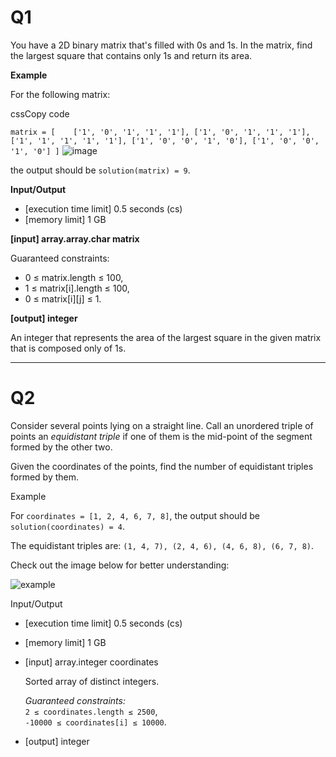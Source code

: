 # Q1
You have a 2D binary matrix that's filled with 0s and 1s. In the matrix, find the largest square that contains only 1s and return its area.

**Example**

For the following matrix:

cssCopy code

`matrix = [    ['1', '0', '1', '1', '1'],
    ['1', '0', '1', '1', '1'],
    ['1', '1', '1', '1', '1'],
    ['1', '0', '0', '1', '0'],
    ['1', '0', '0', '1', '0']
]` 
![image](https://github.com/shan-mulgrew/practice/assets/42028485/19ae9162-c0b3-41a4-90ee-70b6d534b945)

the output should be `solution(matrix) = 9`.

**Input/Output**

-   [execution time limit] 0.5 seconds (cs)
-   [memory limit] 1 GB

**[input] array.array.char matrix**

Guaranteed constraints:

-   0 ≤ matrix.length ≤ 100,
-   1 ≤ matrix[i].length ≤ 100,
-   0 ≤ matrix[i][j] ≤ 1.

**[output] integer**

An integer that represents the area of the largest square in the given matrix that is composed only of 1s.


-----
# Q2
Consider several points lying on a straight line. Call an unordered triple of points an _equidistant triple_ if one of them is the mid-point of the segment formed by the other two.

Given the coordinates of the points, find the number of equidistant triples formed by them.

Example

For `coordinates = [1, 2, 4, 6, 7, 8]`, the output should be  
`solution(coordinates) = 4`.

The equidistant triples are: `(1, 4, 7), (2, 4, 6), (4, 6, 8), (6, 7, 8)`.

Check out the image below for better understanding:

![](https://ci3.googleusercontent.com/proxy/mjTrxKqUK9IXPM1YGfO0VFgljKfZa6NEIhay9Qewd3ZyDoU24FJe-DzMNNET9kjSw6XtrlJc4ybyXm-JJ9wKPcMPGO-3XLJQFSYI0j-zA3WqQojgWKAeCjiAsZMA9g=s0-d-e1-ft#https://codesignal.s3.amazonaws.com/uploads/1664318515/example.png?raw=true "example")

Input/Output

-   [execution time limit] 0.5 seconds (cs)
    
-   [memory limit] 1 GB
    
-   [input] array.integer coordinates
    
    Sorted array of distinct integers.
    
    _Guaranteed constraints:_  
    `2 ≤ coordinates.length ≤ 2500`,  
    `-10000 ≤ coordinates[i] ≤ 10000`.
    
-   [output] integer
